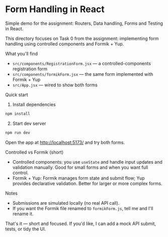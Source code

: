 # Form Handling in React

Simple demo for the assignment: Routers, Data handling, Forms and Testing in React.

This directory focuses on Task 0 from the assignment: implementing form handling using
controlled components and Formik + Yup.

What you'll find

- `src/components/RegistrationForm.jsx` — a controlled-components registration form
- `src/components/formikForm.jsx` — the same form implemented with Formik + Yup
- `src/App.jsx` — wired to show both forms

Quick start

1. Install dependencies

```bash
npm install
```

2. Start dev server

```bash
npm run dev
```

Open the app at [http://localhost:5173/](http://localhost:5173/) and try both forms.

Controlled vs Formik (short)

- Controlled components: you use `useState` and handle input updates and validation manually. Good for small forms and when you want full control.
- Formik + Yup: Formik manages form state and submit flow; Yup provides declarative validation. Better for larger or more complex forms.

Notes

- Submissions are simulated locally (no real API call).
- If you want the Formik file renamed to `formikForm.js`, tell me and I'll rename it.

That's it — short and focused. If you'd like, I can add a mock API submit, tests, or tidy the UI.
